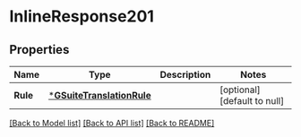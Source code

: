 # InlineResponse201

## Properties
Name | Type | Description | Notes
------------ | ------------- | ------------- | -------------
**Rule** | [***GSuiteTranslationRule**](g-suite-translation-rule.md) |  | [optional] [default to null]

[[Back to Model list]](../README.md#documentation-for-models) [[Back to API list]](../README.md#documentation-for-api-endpoints) [[Back to README]](../README.md)


